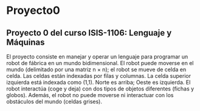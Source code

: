 # Proyecto0

## Proyecto 0 del curso ISIS-1106: Lenguaje y Máquinas

El proyecto consiste en manejar y operar un lenguaje para programar un robot de fábrica en un mundo bidimensional. El robot puede moverse en el mundo (delimitado por una matriz n × n); el robot se mueve de celda en celda. Las celdas están indexadas por filas y columnas. La celda superior izquierda está indexada como (1,1). Norte es arriba; Oeste es izquierda. El robot interactúa (coge y deja) con dos tipos de objetos diferentes (fichas y globos). Además, el robot no puede moverse ni interactuar con los obstáculos del mundo (celdas grises).